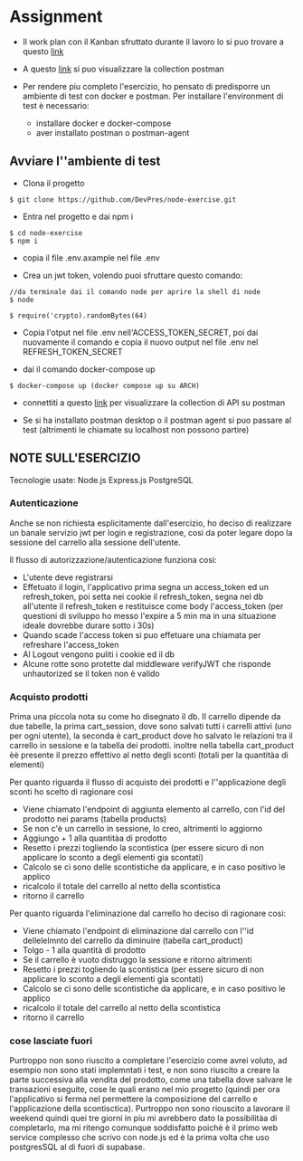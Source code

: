 # Assignment

- Il work plan con il Kanban sfruttato durante il lavoro lo si puo trovare a questo [link](https://presdario.notion.site/Assignment-92680a4112f54109a150dfab6586c838)

- A questo [link](https://www.postman.com/presdev/workspace/assignment/overview) si puo visualizzare la collection postman

- Per rendere piu completo l'esercizio, ho pensato di predisporre un ambiente di test con docker e postman. Per installare l'environment di test è necessario:
    - installare docker e docker-compose
    - aver installato postman o postman-agent
    
## Avviare l''ambiente di test

- Clona il progetto
```
$ git clone https://github.com/DevPres/node-exercise.git
```

- Entra nel progetto e dai npm i

```
$ cd node-exercise
$ npm i
```

- copia il file .env.axample nel file .env

- Crea un jwt token, volendo puoi sfruttare questo comando:

```
//da terminale dai il comando node per aprire la shell di node
$ node

$ require('crypto).randomBytes(64)
```

- Copia l'otput nel file .env nell'ACCESS_TOKEN_SECRET, poi dai nuovamente il comando e copia il nuovo output nel file .env nel REFRESH_TOKEN_SECRET

- dai il comando docker-compose up
```
$ docker-compose up (docker compose up su ARCH)
```

- connettiti a questo [link](https://www.postman.com/presdev/workspace/assignment/overview) per visualizzare la collection di API su postman

- Se si ha installato postman desktop o il postman agent si puo passare al test (altrimenti le chiamate su localhost non possono partire)


## NOTE SULL'ESERCIZIO

Tecnologie usate:
Node.js
Express.js
PostgreSQL

### Autenticazione
Anche se non richiesta esplicitamente dall'esercizio, ho deciso di realizzare un banale servizio jwt per login e registrazione, cosi da poter legare dopo la sessione del carrello alla sessione dell'utente.

Il flusso di autorizzazione/autenticazione funziona cosi:
- L'utente deve registrarsi
- Effetuato il login, l'applicativo prima segna un access_token ed un refresh_token, poi setta nei cookie il refresh_token, segna nel db all'utente il refresh_token e restituisce come body l'access_token (per questioni di sviluppo ho messo l'expire a 5 min ma in una situazione ideale dovrebbe durare sotto i 30s)
- Quando scade l'access token si puo effetuare una chiamata per refreshare l'access_token
- Al Logout vengono puliti i cookie ed il db
- Alcune rotte sono protette dal middleware verifyJWT che risponde unhautorized se il token non è valido

### Acquisto prodotti
Prima una piccola nota su come ho disegnato il db. Il carrello dipende da due tabelle, la prima cart_session, dove sono salvati tutti i carrelli attivi (uno per ogni utente), la seconda è cart_product dove ho salvato le relazioni tra il carrello in sessione e la tabella dei prodotti. inoltre nella tabella cart_product èè presente il prezzo effettivo al netto degli sconti (totali per la quantitàa di elementi)

Per quanto riguarda il flusso di acquisto dei prodotti e l''applicazione degli sconti ho scelto di ragionare cosi
- Viene chiamato l'endpoint di aggiunta elemento al carrello, con l'id del prodotto nei params (tabella products)
- Se non c'è un carrello in sessione, lo creo, altrimenti lo aggiorno
- Aggiungo + 1 alla quantitàa di prodotto
- Resetto i prezzi togliendo la scontistica (per essere sicuro di non applicare lo sconto a degli elementi gia scontati)
- Calcolo se ci sono delle scontistiche da applicare, e in caso positivo le applico
- ricalcolo il totale del carrello al netto della scontistica
- ritorno il carrello

Per quanto riguarda l'eliminazione dal carrello ho deciso di ragionare cosi:
- Viene chiamato l'endpoint di eliminazione dal carrello con l''id dellelelmnto del carrello da diminuire (tabella cart_product)
- Tolgo - 1 alla quantità di prodotto
- Se il carrello è vuoto distruggo la sessione e ritorno 
altrimenti
- Resetto i prezzi togliendo la scontistica (per essere sicuro di non applicare lo sconto a degli elementi gia scontati)
- Calcolo se ci sono delle scontistiche da applicare, e in caso positivo le applico
- ricalcolo il totale del carrello al netto della scontistica
- ritorno il carrello

### cose lasciate fuori
Purtroppo non sono riuscito a completare l'esercizio come avrei voluto, ad esempio non sono stati implemntati i test, e non sono riuscito a creare la parte successiva alla vendita del prodotto, come una tabella dove salvare le transazioni eseguite, cose le quali erano nel mio progetto (quindi per ora l'applicativo si ferma nel permettere la composizione del carrello e l'applicazione della scontisctica).
Purtroppo non sono riouscito a lavorare il weekend quindi quei tre giorni in piu mi avrebbero dato la possibilitàa di completarlo, ma mi ritengo comunque soddisfatto poichè è il primo web service complesso che scrivo con node.js ed è la prima volta che uso postgresSQL al di fuori di supabase.
